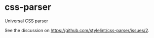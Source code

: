 # css-parser

Universal CSS parser

See the discussion on <https://github.com/stylelint/css-parser/issues/2>.
